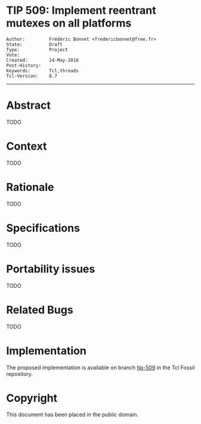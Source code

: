 # TIP 509: Implement reentrant mutexes on all platforms
	Author:         Frédéric Bonnet <fredericbonnet@free.fr>
	State:          Draft
	Type:           Project
	Vote:           
	Created:        24-May-2018
	Post-History:   
	Keywords:       Tcl,threads
	Tcl-Version:	8.7
-----

# Abstract

TODO

# Context

TODO

# Rationale

TODO

# Specifications

TODO

# Portability issues

TODO

# Related Bugs

TODO

# Implementation

The proposed implementation is available on branch
[tip-509](https://core.tcl.tk/tcl/timeline?r=tip-509) in the Tcl Fossil
repository.

# Copyright

This document has been placed in the public domain.

